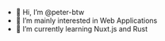 - 👋 Hi, I’m @peter-btw
- 👀 I’m mainly interested in Web Applications
- 🌱 I’m currently learning Nuxt.js and Rust
<!-- - 💞️ I’m looking to collaborate on ...
- 📫 How to reach me ... -->

<!---
peter-btw/peter-btw is a ✨ special ✨ repository because its `README.md` (this file) appears on your GitHub profile.
You can click the Preview link to take a look at your changes.
--->
